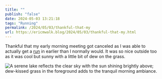 ```yaml
---
title: ""
publish: "false"
date: 2024-05-03 13:21:18
tags: "Running"
permalink: /2024/05/03/thankful-that-my
url: https://ericmwalk.blog/2024/05/03/thankful-that-my.html
---
```



Thankful that my early morning meeting got canceled as I was able to actually get a [run](https://www.strava.com/activities/11322267297) in earlier than I normally would. It was so nice outside too as it was cool but sunny with a little bit of dew on the grass.

![A serene lake reflects the clear sky with the sun shining brightly above; dew-kissed grass in the foreground adds to the tranquil morning ambiance.](https://ericmwalk.blog/uploads/2024/img-8809.jpeg)